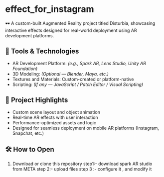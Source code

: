 # effect_for_instagram
🕶️ A custom-built Augmented Reality project titled Disturbia, showcasing interactive effects designed for real-world deployment using AR development platforms.



## 🧰 Tools & Technologies

- AR Development Platform: *(e.g., Spark AR, Lens Studio, Unity AR Foundation)*
- 3D Modeling: *(Optional — Blender, Maya, etc.)*
- Textures and Materials: Custom-created or platform-native
- Scripting: *(If any — JavaScript / Patch Editor / Visual Scripting)*

## 🎨 Project Highlights

- Custom scene layout and object animation
- Real-time AR effects with user interaction
- Performance-optimized assets and logic
- Designed for seamless deployment on mobile AR platforms (Instagram, Snapchat, etc.)

## 🛠️ How to Open

1. Download or clone this repository
step1:- download spark AR studio from META
step 2:- upload files 
step 3 :- configure it , and modify it 
